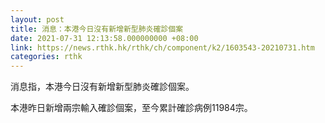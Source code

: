 ```yaml
---
layout: post
title: 消息：本港今日沒有新增新型肺炎確診個案
date: 2021-07-31 12:13:58.000000000 +08:00
link: https://news.rthk.hk/rthk/ch/component/k2/1603543-20210731.htm
categories: rthk
---
```


消息指，本港今日沒有新增新型肺炎確診個案。

本港昨日新增兩宗輸入確診個案，至今累計確診病例11984宗。
